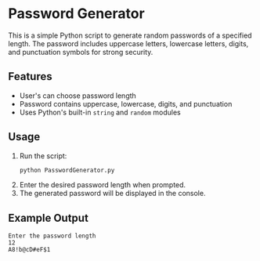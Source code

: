 
# Password Generator
This is a simple Python script to generate random passwords of a specified length. The password includes uppercase letters, lowercase letters, digits, and punctuation symbols for strong security.

## Features
- User's can choose password length
- Password contains uppercase, lowercase, digits, and punctuation
- Uses Python's built-in `string` and `random` modules

## Usage
1. Run the script:
   ```bash
   python PasswordGenerator.py
   ```
2. Enter the desired password length when prompted.
3. The generated password will be displayed in the console.

## Example Output
```
Enter the password length
12
A8!b@cD#eF$1
```



